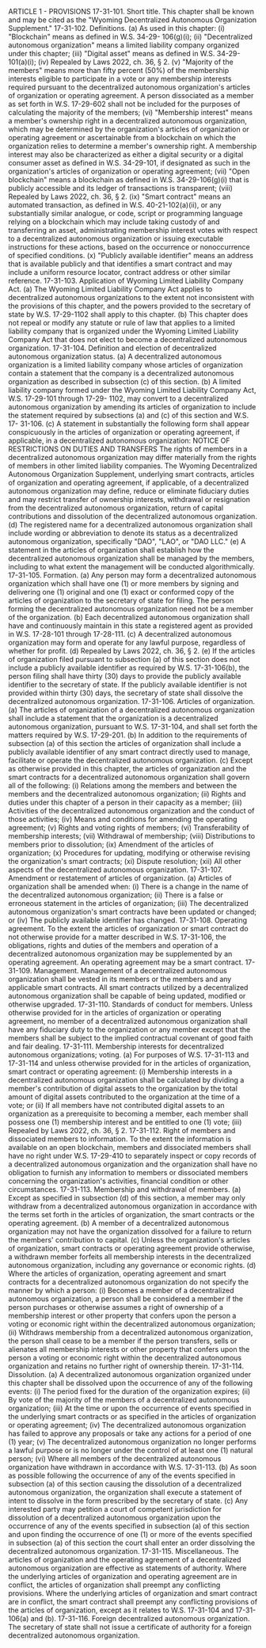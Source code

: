 ARTICLE 1 - PROVISIONS
17-31-101. Short title.
This chapter shall be known and may be cited as the "Wyoming
Decentralized Autonomous Organization Supplement."
17-31-102. Definitions.
(a) As used in this chapter:
(i) "Blockchain" means as defined in W.S. 34-29-
106(g)(i);
(ii) "Decentralized autonomous organization" means a
limited liability company organized under this chapter;
(iii) "Digital asset" means as defined in W.S. 34-29-
101(a)(i);
(iv) Repealed by Laws 2022, ch. 36, § 2.
(v) "Majority of the members" means more than fifty
percent (50%) of the membership interests eligible to
participate in a vote or any membership interests required
pursuant to the decentralized autonomous organization's articles
of organization or operating agreement. A person dissociated as
a member as set forth in W.S. 17-29-602 shall not be included
for the purposes of calculating the majority of the members;
(vi) "Membership interest" means a member's ownership
right in a decentralized autonomous organization, which may be
determined by the organization's articles of organization or
operating agreement or ascertainable from a blockchain on which
the organization relies to determine a member's ownership right.
A membership interest may also be characterized as either a
digital security or a digital consumer asset as defined in W.S.
34-29-101, if designated as such in the organization's articles
of organization or operating agreement;
(vii) "Open blockchain" means a blockchain as defined
in W.S. 34-29-106(g)(i) that is publicly accessible and its
ledger of transactions is transparent;
(viii) Repealed by Laws 2022, ch. 36, § 2.
(ix) "Smart contract" means an automated transaction,
as defined in W.S. 40-21-102(a)(ii), or any substantially
similar analogue, or code, script or programming language
relying on a blockchain which may include taking custody of and
transferring an asset, administrating membership interest votes
with respect to a decentralized autonomous organization or
issuing executable instructions for these actions, based on the
occurrence or nonoccurrence of specified conditions.
(x) "Publicly available identifier" means an address
that is available publicly and that identifies a smart contract
and may include a uniform resource locator, contract address or
other similar reference.
17-31-103. Application of Wyoming Limited Liability
Company Act.
(a) The Wyoming Limited Liability Company Act applies to
decentralized autonomous organizations to the extent not
inconsistent with the provisions of this chapter, and the powers
provided to the secretary of state by W.S. 17-29-1102 shall
apply to this chapter.
(b) This chapter does not repeal or modify any statute or
rule of law that applies to a limited liability company that is
organized under the Wyoming Limited Liability Company Act that
does not elect to become a decentralized autonomous
organization.
17-31-104. Definition and election of decentralized
autonomous organization status.
(a) A decentralized autonomous organization is a limited
liability company whose articles of organization contain a
statement that the company is a decentralized autonomous
organization as described in subsection (c) of this section.
(b) A limited liability company formed under the Wyoming
Limited Liability Company Act, W.S. 17-29-101 through 17-29-
1102, may convert to a decentralized autonomous organization by
amending its articles of organization to include the statement
required by subsections (a) and (c) of this section and W.S. 17-
31-106.
(c) A statement in substantially the following form shall
appear conspicuously in the articles of organization or 
operating agreement, if applicable, in a decentralized
autonomous organization:
NOTICE OF RESTRICTIONS ON DUTIES AND TRANSFERS
The rights of members in a decentralized autonomous organization
may differ materially from the rights of members in other
limited liability companies. The Wyoming Decentralized
Autonomous Organization Supplement, underlying smart contracts,
articles of organization and operating agreement, if applicable,
of a decentralized autonomous organization may define, reduce or
eliminate fiduciary duties and may restrict transfer of
ownership interests, withdrawal or resignation from the
decentralized autonomous organization, return of capital
contributions and dissolution of the decentralized autonomous
organization.
(d) The registered name for a decentralized autonomous
organization shall include wording or abbreviation to denote its
status as a decentralized autonomous organization, specifically
"DAO", "LAO", or "DAO LLC."
(e) A statement in the articles of organization shall
establish how the decentralized autonomous organization shall be
managed by the members, including to what extent the management
will be conducted algorithmically.
17-31-105. Formation.
(a) Any person may form a decentralized autonomous
organization which shall have one (1) or more members by signing
and delivering one (1) original and one (1) exact or conformed
copy of the articles of organization to the secretary of state
for filing. The person forming the decentralized autonomous
organization need not be a member of the organization.
(b) Each decentralized autonomous organization shall have
and continuously maintain in this state a registered agent as
provided in W.S. 17-28-101 through 17-28-111.
(c) A decentralized autonomous organization may form and
operate for any lawful purpose, regardless of whether for
profit.
(d) Repealed by Laws 2022, ch. 36, § 2.
(e) If the articles of organization filed pursuant to
subsection (a) of this section does not include a publicly
available identifier as required by W.S. 17-31-106(b), the
person filing shall have thirty (30) days to provide the
publicly available identifier to the secretary of state. If the
publicly available identifier is not provided within thirty (30)
days, the secretary of state shall dissolve the decentralized
autonomous organization.
17-31-106. Articles of organization.
(a) The articles of organization of a decentralized
autonomous organization shall include a statement that the
organization is a decentralized autonomous organization,
pursuant to W.S. 17-31-104, and shall set forth the matters
required by W.S. 17-29-201.
(b) In addition to the requirements of subsection (a) of
this section the articles of organization shall include a
publicly available identifier of any smart contract directly
used to manage, facilitate or operate the decentralized
autonomous organization.
(c) Except as otherwise provided in this chapter, the
articles of organization and the smart contracts for a
decentralized autonomous organization shall govern all of the
following:
(i) Relations among the members and between the
members and the decentralized autonomous organization;
(ii) Rights and duties under this chapter of a person
in their capacity as a member;
(iii) Activities of the decentralized autonomous
organization and the conduct of those activities;
(iv) Means and conditions for amending the operating
agreement;
(v) Rights and voting rights of members;
(vi) Transferability of membership interests;
(vii) Withdrawal of membership;
(viii) Distributions to members prior to dissolution;
(ix) Amendment of the articles of organization;
(x) Procedures for updating, modifying or otherwise
revising the organization's smart contracts;
(xi) Dispute resolution;
(xii) All other aspects of the decentralized
autonomous organization.
17-31-107. Amendment or restatement of articles of
organization.
(a) Articles of organization shall be amended when:
(i) There is a change in the name of the
decentralized autonomous organization;
(ii) There is a false or erroneous statement in the
articles of organization;
(iii) The decentralized autonomous organization's
smart contracts have been updated or changed; or
(iv) The publicly available identifier has changed.
17-31-108. Operating agreement.
To the extent the articles of organization or smart contract do
not otherwise provide for a matter described in W.S. 17-31-106,
the obligations, rights and duties of the members and operation
of a decentralized autonomous organization may be supplemented
by an operating agreement. An operating agreement may be a smart
contract.
17-31-109. Management.
Management of a decentralized autonomous organization shall be
vested in its members or the members and any applicable smart
contracts. All smart contracts utilized by a decentralized
autonomous organization shall be capable of being updated,
modified or otherwise upgraded.
17-31-110. Standards of conduct for members.
Unless otherwise provided for in the articles of organization or
operating agreement, no member of a decentralized autonomous
organization shall have any fiduciary duty to the organization
or any member except that the members shall be subject to the
implied contractual covenant of good faith and fair dealing.
17-31-111. Membership interests for decentralized
autonomous organizations; voting.
(a) For purposes of W.S. 17-31-113 and 17-31-114 and
unless otherwise provided for in the articles of organization,
smart contract or operating agreement:
(i) Membership interests in a decentralized
autonomous organization shall be calculated by dividing a
member's contribution of digital assets to the organization by
the total amount of digital assets contributed to the
organization at the time of a vote; or
(ii) If all members have not contributed digital
assets to an organization as a prerequisite to becoming a
member, each member shall possess one (1) membership interest
and be entitled to one (1) vote;
(iii) Repealed by Laws 2022, ch. 36, § 2.
17-31-112. Right of members and dissociated members
to information.
To the extent the information is available on an open
blockchain, members and dissociated members shall have no right
under W.S. 17-29-410 to separately inspect or copy records of a
decentralized autonomous organization and the organization shall
have no obligation to furnish any information to members or
dissociated members concerning the organization's activities,
financial condition or other circumstances.
17-31-113. Membership and withdrawal of members.
(a) Except as specified in subsection (d) of this section,
a member may only withdraw from a decentralized autonomous
organization in accordance with the terms set forth in the
articles of organization, the smart contracts or the operating
agreement.
(b) A member of a decentralized autonomous organization
may not have the organization dissolved for a failure to return
the members' contribution to capital.
(c) Unless the organization's articles of organization,
smart contracts or operating agreement provide otherwise, a
withdrawn member forfeits all membership interests in the
decentralized autonomous organization, including any governance
or economic rights.
(d) Where the articles of organization, operating
agreement and smart contracts for a decentralized autonomous
organization do not specify the manner by which a person:
(i) Becomes a member of a decentralized autonomous
organization, a person shall be considered a member if the
person purchases or otherwise assumes a right of ownership of a
membership interest or other property that confers upon the
person a voting or economic right within the decentralized
autonomous organization;
(ii) Withdraws membership from a decentralized
autonomous organization, the person shall cease to be a member
if the person transfers, sells or alienates all membership
interests or other property that confers upon the person a
voting or economic right within the decentralized autonomous
organization and retains no further right of ownership therein.
17-31-114. Dissolution.
(a) A decentralized autonomous organization organized
under this chapter shall be dissolved upon the occurrence of any
of the following events:
(i) The period fixed for the duration of the
organization expires;
(ii) By vote of the majority of the members of a
decentralized autonomous organization;
(iii) At the time or upon the occurrence of events
specified in the underlying smart contracts or as specified in
the articles of organization or operating agreement;
(iv) The decentralized autonomous organization has
failed to approve any proposals or take any actions for a period
of one (1) year;
(v) The decentralized autonomous organization no
longer performs a lawful purpose or is no longer under the
control of at least one (1) natural person;
(vi) Where all members of the decentralized
autonomous organization have withdrawn in accordance with W.S.
17-31-113.
(b) As soon as possible following the occurrence of any of
the events specified in subsection (a) of this section causing
the dissolution of a decentralized autonomous organization, the
organization shall execute a statement of intent to dissolve in
the form prescribed by the secretary of state.
(c) Any interested party may petition a court of competent
jurisdiction for dissolution of a decentralized autonomous
organization upon the occurrence of any of the events specified
in subsection (a) of this section and upon finding the
occurrence of one (1) or more of the events specified in
subsection (a) of this section the court shall enter an order
dissolving the decentralized autonomous organization.
17-31-115. Miscellaneous.
The articles of organization and the operating agreement of a
decentralized autonomous organization are effective as
statements of authority. Where the underlying articles of
organization and operating agreement are in conflict, the
articles of organization shall preempt any conflicting
provisions. Where the underlying articles of organization and
smart contract are in conflict, the smart contract shall preempt
any conflicting provisions of the articles of organization,
except as it relates to W.S. 17-31-104 and 17-31-106(a) and (b).
17-31-116. Foreign decentralized autonomous
organization.
The secretary of state shall not issue a certificate of
authority for a foreign decentralized autonomous organization.